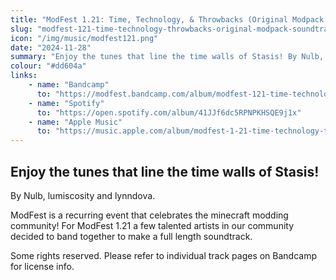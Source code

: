 ```yaml
---
title: "ModFest 1​.​21: Time, Technology, & Throwbacks (Original Modpack Soundtrack)"
slug: "modfest-121-time-technology-throwbacks-original-modpack-soundtrack"
icon: "/img/music/modfest121.png"
date: "2024-11-28"
summary: "Enjoy the tunes that line the time walls of Stasis! By Nulb, lumiscosity and WorldWidePixel."
colour: "#dd604a"
links:
    - name: "Bandcamp"
      to: "https://modfest.bandcamp.com/album/modfest-121-time-technology-throwbacks-original-modpack-soundtrack"
    - name: "Spotify"
      to: "https://open.spotify.com/album/41JJf6dc5RPNPKHSQE9j1x"
    - name: "Apple Music"
      to: "https://music.apple.com/album/modfest-1-21-time-technology-throwbacks-original-modpack/1782835845"
---
```


## Enjoy the tunes that line the time walls of Stasis!

By Nulb, lumiscosity and lynndova.

ModFest is a recurring event that celebrates the minecraft modding community!
For ModFest 1.21 a few talented artists in our community decided to band together to make a full length soundtrack.

Some rights reserved. Please refer to individual track pages on Bandcamp for license info.
